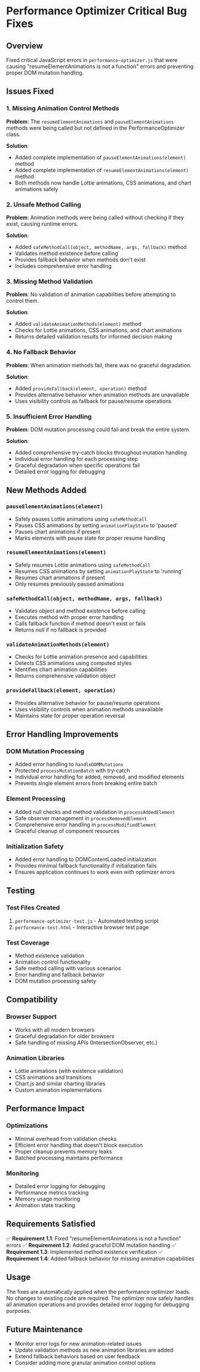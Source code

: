 # Performance Optimizer Critical Bug Fixes

## Overview
Fixed critical JavaScript errors in `performance-optimizer.js` that were causing "resumeElementAnimations is not a function" errors and preventing proper DOM mutation handling.

## Issues Fixed

### 1. Missing Animation Control Methods
**Problem**: The `resumeElementAnimations` and `pauseElementAnimations` methods were being called but not defined in the PerformanceOptimizer class.

**Solution**: 
- Added complete implementation of `pauseElementAnimations(element)` method
- Added complete implementation of `resumeElementAnimations(element)` method
- Both methods now handle Lottie animations, CSS animations, and chart animations safely

### 2. Unsafe Method Calling
**Problem**: Animation methods were being called without checking if they exist, causing runtime errors.

**Solution**:
- Added `safeMethodCall(object, methodName, args, fallback)` method
- Validates method existence before calling
- Provides fallback behavior when methods don't exist
- Includes comprehensive error handling

### 3. Missing Method Validation
**Problem**: No validation of animation capabilities before attempting to control them.

**Solution**:
- Added `validateAnimationMethods(element)` method
- Checks for Lottie animations, CSS animations, and chart animations
- Returns detailed validation results for informed decision making

### 4. No Fallback Behavior
**Problem**: When animation methods fail, there was no graceful degradation.

**Solution**:
- Added `provideFallback(element, operation)` method
- Provides alternative behavior when animation methods are unavailable
- Uses visibility controls as fallback for pause/resume operations

### 5. Insufficient Error Handling
**Problem**: DOM mutation processing could fail and break the entire system.

**Solution**:
- Added comprehensive try-catch blocks throughout mutation handling
- Individual error handling for each processing step
- Graceful degradation when specific operations fail
- Detailed error logging for debugging

## New Methods Added

### `pauseElementAnimations(element)`
- Safely pauses Lottie animations using `safeMethodCall`
- Pauses CSS animations by setting `animationPlayState` to 'paused'
- Pauses chart animations if present
- Marks elements with pause state for proper resume handling

### `resumeElementAnimations(element)`
- Safely resumes Lottie animations using `safeMethodCall`
- Resumes CSS animations by setting `animationPlayState` to 'running'
- Resumes chart animations if present
- Only resumes previously paused animations

### `safeMethodCall(object, methodName, args, fallback)`
- Validates object and method existence before calling
- Executes method with proper error handling
- Calls fallback function if method doesn't exist or fails
- Returns null if no fallback is provided

### `validateAnimationMethods(element)`
- Checks for Lottie animation presence and capabilities
- Detects CSS animations using computed styles
- Identifies chart animation capabilities
- Returns comprehensive validation object

### `provideFallback(element, operation)`
- Provides alternative behavior for pause/resume operations
- Uses visibility controls when animation methods unavailable
- Maintains state for proper operation reversal

## Error Handling Improvements

### DOM Mutation Processing
- Added error handling to `handleDOMMutations`
- Protected `processMutationBatch` with try-catch
- Individual error handling for added, removed, and modified elements
- Prevents single element errors from breaking entire batch

### Element Processing
- Added null checks and method validation in `processAddedElement`
- Safe observer management in `processRemovedElement`
- Comprehensive error handling in `processModifiedElement`
- Graceful cleanup of component resources

### Initialization Safety
- Added error handling to DOMContentLoaded initialization
- Provides minimal fallback functionality if initialization fails
- Ensures application continues to work even with optimizer errors

## Testing

### Test Files Created
1. `performance-optimizer-test.js` - Automated testing script
2. `performance-test.html` - Interactive browser test page

### Test Coverage
- Method existence validation
- Animation control functionality
- Safe method calling with various scenarios
- Error handling and fallback behavior
- DOM mutation processing safety

## Compatibility

### Browser Support
- Works with all modern browsers
- Graceful degradation for older browsers
- Safe handling of missing APIs (IntersectionObserver, etc.)

### Animation Libraries
- Lottie animations (with existence validation)
- CSS animations and transitions
- Chart.js and similar charting libraries
- Custom animation implementations

## Performance Impact

### Optimizations
- Minimal overhead from validation checks
- Efficient error handling that doesn't block execution
- Proper cleanup prevents memory leaks
- Batched processing maintains performance

### Monitoring
- Detailed error logging for debugging
- Performance metrics tracking
- Memory usage monitoring
- Animation state tracking

## Requirements Satisfied

✅ **Requirement 1.1**: Fixed "resumeElementAnimations is not a function" errors
✅ **Requirement 1.2**: Added graceful DOM mutation handling
✅ **Requirement 1.3**: Implemented method existence verification
✅ **Requirement 1.4**: Added fallback behavior for missing animation capabilities

## Usage

The fixes are automatically applied when the performance optimizer loads. No changes to existing code are required. The optimizer now safely handles all animation operations and provides detailed error logging for debugging purposes.

## Future Maintenance

- Monitor error logs for new animation-related issues
- Update validation methods as new animation libraries are added
- Extend fallback behaviors based on user feedback
- Consider adding more granular animation control options